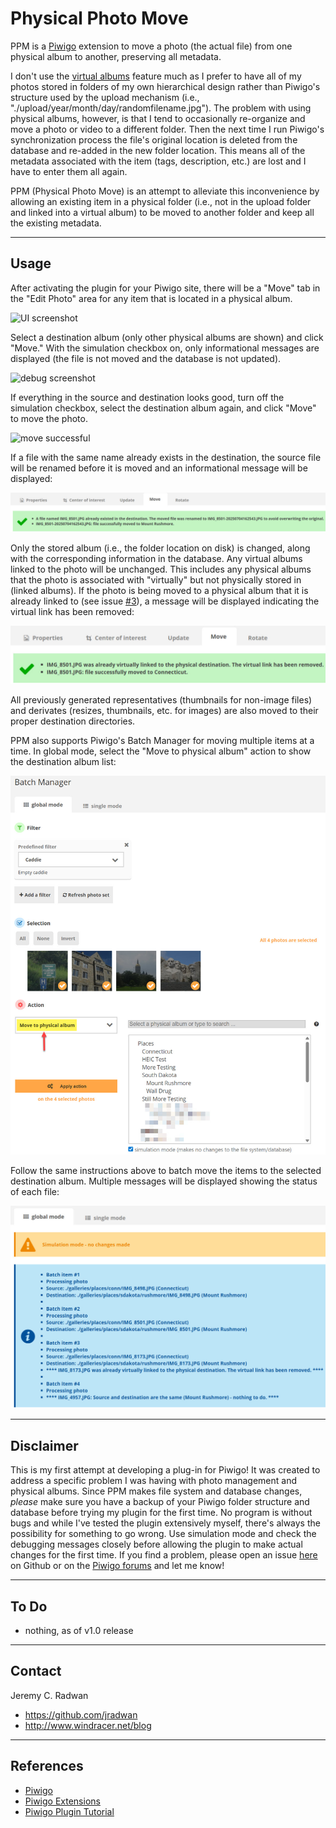 # Physical Photo Move
PPM is a [Piwigo](http://piwigo.org/) extension to move a photo (the actual file) from one physical album to another, preserving all metadata.

I don't use the [virtual albums](http://piwigo.org/doc/doku.php?id=user_documentation:albums_management) feature much as I prefer to have all of my photos stored in folders of my own hierarchical design rather than Piwigo's structure used by the upload mechanism (i.e., "./upload/year/month/day/randomfilename.jpg"). The problem with using physical albums, however, is that I tend to occasionally re-organize and move a photo or video to a different folder. Then the next time I run Piwigo's synchronization process the file's original location is deleted from the database and re-added in the new folder location. This means all of the metadata associated with the item (tags, description, etc.) are lost and I have to enter them all again.

PPM (Physical Photo Move) is an attempt to alleviate this inconvenience by allowing an existing item in a physical folder (i.e., not in the upload folder and linked into a virtual album) to be moved to another folder and keep all the existing metadata.

- - -
## Usage

After activating the plugin for your Piwigo site, there will be a "Move" tab in the "Edit Photo" area for any item that is located in a physical album.

![UI screenshot](https://github.com/jradwan/Piwigo-physical_photo_move/raw/master/resources/ppm-main-ui.jpg)
 
Select a destination album (only other physical albums are shown) and click "Move." With the simulation checkbox on, only informational messages are displayed (the file is not moved and the database is not updated). 

![debug screenshot](https://github.com/jradwan/Piwigo-physical_photo_move/raw/master/resources/ppm-debug-info.jpg)

If everything in the source and destination looks good, turn off the simulation checkbox, select the destination album again, and click "Move" to move the photo.

![move successful](https://github.com/jradwan/Piwigo-physical_photo_move/raw/master/resources/ppm-moved.jpg)

If a file with the same name already exists in the destination, the source file will be renamed before it is moved and an informational message will be displayed:

![file renamed](https://github.com/jradwan/Piwigo-physical_photo_move/raw/master/resources/ppm-rename.jpg)

Only the stored album (i.e., the folder location on disk) is changed, along with the corresponding information in the database. Any virtual albums linked to the photo will be unchanged. This includes any physical albums that the photo is associated with "virtually" but not physically stored in (linked albums). If the photo is being moved to a physical album that it is already linked to (see issue [#3](https://github.com/jradwan/Piwigo-physical_photo_move/issues/3)), a message will be displayed indicating the virtual link has been removed:

![merge](https://github.com/jradwan/Piwigo-physical_photo_move/raw/master/resources/ppm-virtual-merge.jpg)

All previously generated representatives (thumbnails for non-image files) and derivates (resizes, thumbnails, etc. for images) are also moved to their proper destination directories.

PPM also supports Piwigo's Batch Manager for moving multiple items at a time. In global mode, select the "Move to physical album" action to show the destination album list:

![batch_mode](https://github.com/jradwan/Piwigo-physical_photo_move/raw/master/resources/ppm-batch-ui.jpg)

Follow the same instructions above to batch move the items to the selected destination album. Multiple messages will be displayed showing the status of each file:

![batch_debug](https://github.com/jradwan/Piwigo-physical_photo_move/raw/master/resources/ppm-batch-debug-info.jpg)

- - -
## Disclaimer

This is my first attempt at developing a plug-in for Piwigo! It was created to address a specific problem I was having with photo management and physical albums. Since PPM makes file system and database changes,  _please_ make sure you have a backup of your Piwigo folder structure and database before trying my plugin for the first time. No program is without bugs and while I've tested the plugin extensively myself, there's always the possibility for something to go wrong. Use simulation mode and check the debugging messages closely before allowing the plugin to make actual changes for the first time. If you find a problem, please open an issue [here](https://github.com/jradwan/Piwigo-physical_photo_move/issues) on Github or on the [Piwigo forums](http://piwigo.org/forum/) and let me know!

- - -
## To Do

- nothing, as of v1.0 release

- - -
## Contact

Jeremy C. Radwan

- https://github.com/jradwan
- http://www.windracer.net/blog

- - -
## References

- [Piwigo](http://piwigo.org/)
- [Piwigo Extensions](http://piwigo.org/ext/)
- [Piwigo Plugin Tutorial](http://piwigo.org/doc/doku.php?id=dev:extensions:plugin_tutorial1)
